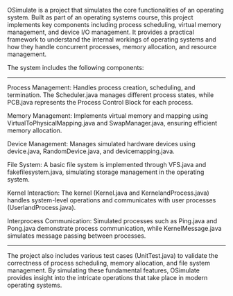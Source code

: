 OSimulate is a project that simulates the core functionalities of an operating system. Built as part of an operating systems course, this project implements key components including process scheduling, virtual memory management, and device I/O management. It provides a practical framework to understand the internal workings of operating systems and how they handle concurrent processes, memory allocation, and resource management.

The system includes the following components:

___________
Process Management: Handles process creation, scheduling, and termination. The Scheduler.java manages different process states, while PCB.java represents the Process Control Block for each process.

Memory Management: Implements virtual memory and mapping using VirtualToPhysicalMapping.java and SwapManager.java, ensuring efficient memory allocation.

Device Management: Manages simulated hardware devices using device.java, RandomDevice.java, and devicemapping.java.

File System: A basic file system is implemented through VFS.java and fakefilesystem.java, simulating storage management in the operating system.

Kernel Interaction: The kernel (Kernel.java and KernelandProcess.java) handles system-level operations and communicates with user processes (UserlandProcess.java).

Interprocess Communication: Simulated processes such as Ping.java and Pong.java demonstrate process communication, while KernelMessage.java simulates message passing between processes.
___________

The project also includes various test cases (UnitTest.java) to validate the correctness of process scheduling, memory allocation, and file system management. By simulating these fundamental features, OSimulate provides insight into the intricate operations that take place in modern operating systems.
